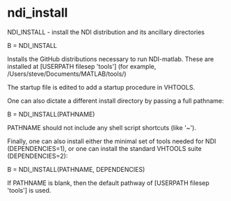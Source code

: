 # ndi_install

  NDI_INSTALL - install the NDI distribution and its ancillary directories
 
  B = NDI_INSTALL
 
  Installs the GitHub distributions necessary to run NDI-matlab.
  These are installed at [USERPATH filesep 'tools']
     (for example, /Users/steve/Documents/MATLAB/tools/)
 
  The startup file is edited to add a startup procedure in VHTOOLS.
 
  One can also dictate a different install directory by passing a full pathname:
 
  B = NDI_INSTALL(PATHNAME)
 
  PATHNAME should not include any shell script shortcuts (like '~').
 
  Finally, one can also install either the minimal set of tools needed for NDI (DEPENDENCIES=1),
  or one can install the standard VHTOOLS suite (DEPENDENCIES=2):
 
  B = NDI_INSTALL(PATHNAME, DEPENDENCIES)
 
  If PATHNAME is blank, then the default pathway of [USERPATH filesep 'tools'] is used.
